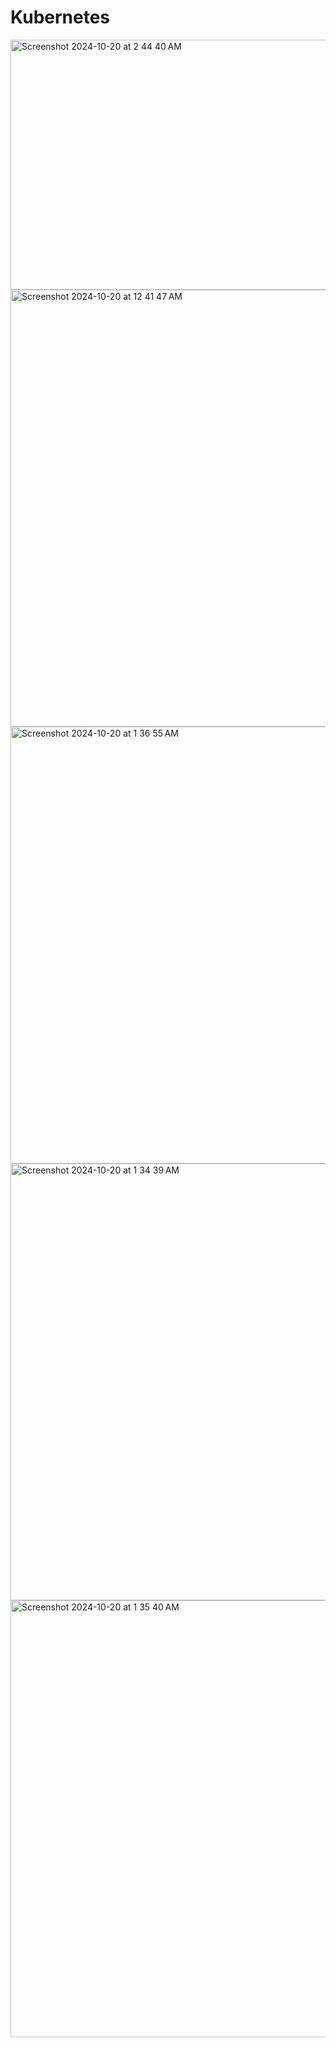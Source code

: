 # Kubernetes


<img width="699" height="400" alt="Screenshot 2024-10-20 at 2 44 40 AM" src="https://github.com/user-attachments/assets/6434971e-2c89-457c-a91d-57706d3b524b">

<img width="699" alt="Screenshot 2024-10-20 at 12 41 47 AM" src="https://github.com/user-attachments/assets/ab9796d1-10d4-47da-92dd-d98d28553da8">

<img width="699" alt="Screenshot 2024-10-20 at 1 36 55 AM" src="https://github.com/user-attachments/assets/f672d531-3d95-4147-8764-aab3a8a9de79">

<img width="699" alt="Screenshot 2024-10-20 at 1 34 39 AM" src="https://github.com/user-attachments/assets/757cfae2-5175-4c62-8b93-4217fa1cd777">

<img width="699" alt="Screenshot 2024-10-20 at 1 35 40 AM" src="https://github.com/user-attachments/assets/2fc5de66-92ad-4317-a916-bc67aa37d47a">

